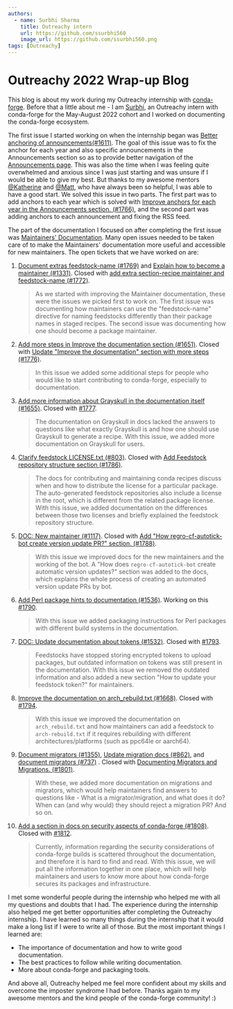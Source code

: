 ```yaml
---
authors:
  - name: Surbhi Sharma
    title: Outreachy intern
    url: https://github.com/ssurbhi560
    image_url: https://github.com/ssurbhi560.png
tags: [Outreachy]
---
```


# Outreachy 2022 Wrap-up Blog

This blog is about my work during my Outreachy internship with
[conda-forge](https://conda-forge.github.io). Before that a little about
me - I am [Surbhi](https://github.com/ssurbhi560), an Outreachy intern
with conda-forge for the May-August 2022 cohort and I worked on
documenting the conda-forge ecosystem.

<!--truncate-->

The first issue I started working on when the internship began was
[Better anchoring of
announcements(#1611)](https://github.com/conda-forge/conda-forge.github.io/issues/1611).
The goal of this issue was to fix the anchor for each year and also
specific announcements in the Announcements section so as to provide
better navigation of the [Announcements
page](https://conda-forge.org/docs/user/announcements.html). This was
also the time when I was feeling quite overwhelmed and anxious since I
was just starting and was unsure if I would be able to give my best. But
thanks to my awesome mentors
[@Katherine](https://github.com/kathatherine) and
[@Matt](https://github.com/beckermr), who have always been so helpful,
I was able to have a good start. We solved this issue in two parts. The
first part was to add anchors to each year which is solved with [Improve
anchors for each year in the Announcements section.
(#1766)](https://github.com/conda-forge/conda-forge.github.io/pull/1766),
and the second part was adding anchors to each announcement and fixing
the RSS feed.

The part of the documentation I focused on after completing the first
issue was [Maintainers'
Documentation](https://conda-forge.org/docs/maintainer/00_intro.html).
Many open issues needed to be taken care of to make the Maintainers'
documentation more useful and accessible for new maintainers. The open
tickets that we have worked on are:

1.  [Document extras feedstock-name
    (#1769)](https://github.com/conda-forge/conda-forge.github.io/issues/1769)
    and [Explain how to become a maintainer
    (#1331)](https://github.com/conda-forge/conda-forge.github.io/issues/1331).
    Closed with [add extra section-recipe maintainer and feedstock-name
    (#1772)](https://github.com/conda-forge/conda-forge.github.io/pull/1772).

    > As we started with improving the Maintainer documentation, these
    > were the issues we picked first to work on. The first issue was
    > documenting how maintainers can use the "feedstock-name" directive
    > for naming feedstocks differently than their package names in
    > staged recipes. The second issue was documenting how one should
    > become a package maintainer.

2.  [Add more steps in Improve the documentation section
    (#1651)](https://github.com/conda-forge/conda-forge.github.io/issues/1651).
    Closed with [Update "Improve the documentation" section with more
    steps
    (#1776)](https://github.com/conda-forge/conda-forge.github.io/pull/1776).

    > In this issue we added some additional steps for people who would
    > like to start contributing to conda-forge, especially to
    > documentation.

3.  [Add more information about Grayskull in the documentation itself
    (#1655)](https://github.com/conda-forge/conda-forge.github.io/issues/1655).
    Closed with
    [#1777](https://github.com/conda-forge/conda-forge.github.io/pull/1777).

    > The documentation on Grayskull in docs lacked the answers to
    > questions like what exactly Grayskull is and how one should use
    > Grayskull to generate a recipe. With this issue, we added more
    > documentation on Grayskull for users.

4.  [Clarify feedstock LICENSE.txt
    (#803)](https://github.com/conda-forge/conda-forge.github.io/issues/803).
    Closed with [Add Feedstock repository structure section
    (#1786)](https://github.com/conda-forge/conda-forge.github.io/pull/1786).

    > The docs for contributing and maintaining conda recipes discuss
    > when and how to distribute the license for a particular package.
    > The auto-generated feedstock repositories also include a license
    > in the root, which is different from the related package license.
    > With this issue, we added documentation on the differences between
    > those two licenses and briefly explained the feedstock repository
    > structure.

5.  [DOC: New maintainer
    (#1117)](https://github.com/conda-forge/conda-forge.github.io/issues/1117).
    Closed with [Add "How regro-cf-autotick-bot create version update
    PR?" section.
    (#1788)](https://github.com/conda-forge/conda-forge.github.io/pull/1788).

    > With this issue we improved docs for the new maintainers and the
    > working of the bot. A "How does `regro-cf-autotick-bot` create
    > automatic version updates?" section was added to the docs, which
    > explains the whole process of creating an automated version update
    > PRs by bot.

6.  [Add Perl package hints to documentation
    (#1536)](https://github.com/conda-forge/conda-forge.github.io/issues/1536).
    Working on this
    [#1790](https://github.com/conda-forge/conda-forge.github.io/pull/1790).

    > With this issue we added ​​packaging instructions for Perl packages
    > with different build systems in the documentation.

7.  [DOC: Update documentation about tokens
    (#1532)](https://github.com/conda-forge/conda-forge.github.io/issues/1532).
    Closed with
    [#1793](https://github.com/conda-forge/conda-forge.github.io/pull/1793).

    > Feedstocks have stopped storing encrypted tokens to upload
    > packages, but outdated information on tokens was still present in
    > the documentation. With this issue we removed the outdated
    > information and also added a new section "How to update your
    > feedstock token?" for maintainers.

8.  [Improve the documentation on arch_rebuild.txt
    (#1668)](https://github.com/conda-forge/conda-forge.github.io/issues/1668).
    Closed with
    [#1794](https://github.com/conda-forge/conda-forge.github.io/pull/1794).

    > With this issue we improved the documentation on
    > `arch_rebuild.txt` and how maintainers can add a feedstock to
    > `arch-rebuild.txt` if it requires rebuilding with different
    > architectures/platforms (such as ppc64le or aarch64).

9.  [Document migrators
    (#1355)](https://github.com/conda-forge/conda-forge.github.io/issues/1355),
    [Update migration docs
    (#862)](https://github.com/conda-forge/conda-forge.github.io/issues/862),
    and [document migrators
    (#737)](https://github.com/conda-forge/conda-forge.github.io/issues/737)
    . Closed with [Documenting Migrators and Migrations.
    (#1801)](https://github.com/conda-forge/conda-forge.github.io/pull/1801).

    > With these, we added more documentation on migrations and
    > migrators, which would help maintainers find answers to questions
    > like - What is a migrator/migration, and what does it do? When can
    > (and why would) they should reject a migration PR? And so on.

10. [Add a section in docs on security aspects of conda-forge
    (#1808)](https://github.com/conda-forge/conda-forge.github.io/issues/1808).
    Closed with
    [#1812](https://github.com/conda-forge/conda-forge.github.io/pull/1812).

    > Currently, information regarding the security considerations of
    > conda-forge builds is scattered throughout the documentation, and
    > therefore it is hard to find and read. With this issue, we will
    > put all the information together in one place, which will help
    > maintainers and users to know more about how conda-forge secures
    > its packages and infrastructure.

I met some wonderful people during the internship who helped me with all
my questions and doubts that I had. The experience during the internship
also helped me get better opportunities after completing the Outreachy
internship. I have learned so many things during the internship that it
would make a long list if I were to write all of those. But the most
important things I learned are:

-   The importance of documentation and how to write good documentation.
-   The best practices to follow while writing documentation.
-   More about conda-forge and packaging tools.

And above all, Outreachy helped me feel more confident about my skills
and overcome the imposter syndrome I had before. Thanks again to my
awesome mentors and the kind people of the conda-forge community! :)
